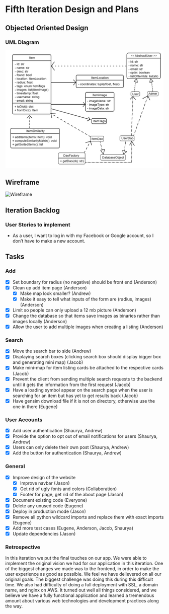 # Fifth Iteration Design and Plans

## Objected Oriented Design

### UML Diagram

![UML Diagram](./additional/uml5.png)

## Wireframe

![Wireframe](./additional/wireframe3.bmp)

## Iteration Backlog

### User Stories to implement

* As a user, I want to log in with my Facebook or Google account, so I don’t have to make a new account.

## Tasks

### Add

* [X] Set boundary for radius (no negative) should be front end (Anderson)
* [X] Clean up add item page (Anderson)
  * [X] Make map look smaller? (Andrew)
  * [X] Make it easy to tell what inputs of the form are (radius, images) (Anderson)
* [X] Limit so people can only upload a 12 mb picture (Anderson)
* [X] Change the database so that items save images as binaries rather than images locally (Anderson)
* [X] Allow the user to add multiple images when creating a listing (Anderson)

### Search

* [X] Move the search bar to side (Andrew)
* [X] Displaying search boxes (clicking search box should display bigger box and generating mini map) (Jacob)
* [X] Make mini-map for item listing cards be attached to the respective cards (Jacob)
* [X] Prevent the client from sending multiple search requests to the backend until it gets the information from the first request (Jacob)
* [X] Have a loading symbol appear on the search page when the user is searching for an item but has yet to get results back (Jacob)
* [x] Have gensim download file if it is not on directory, otherwise use the one in there (Eugene)

### User Accounts

* [X] Add user authentication (Shaurya, Andrew)
* [X] Provide the option to opt out of email notifications for users (Shaurya, Andrew)
* [X] Users can only delete their own post (Shaurya, Andrew)
* [X] Add the button for authentication (Shaurya, Andrew)

### General

* [X] Improve design of the website
  * [X] Improve navbar (Jason)
  * [X] Get rid of ugly fonts and colors (Collaboration)
  * [X] Footer for page, get rid of the about page (Jason)
* [X] Document existing code (Everyone)
* [X] Delete any unused code (Eugene)
* [X] Deploy in production mode (Jason)
* [X] Remove all python wildcard imports and replace them with exact imports (Eugene)
* [X] Add more test cases (Eugene, Anderson, Jacob, Shaurya)
* [X] Update dependencies (Jason)

### Retrospective

In this iteration we put the final touches on our app. We were able to implement the original vision we had for our application in this iteration. One of the biggest changes we made was to the frontend, in order to make the user experience as good as possible. We feel we have delievered on all our original goals. The biggest challenge was doing this during this difficult time. We also had difficulty of doing a full deployment with SSL, a domain name, and nginx on AWS. It turned out well all things considered, and we believe we have a fully functional application and learned a tremendous amount about various web technologies and development practices along the way.
